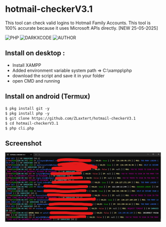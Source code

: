 # hotmail-checkerV3.1
This tool can check valid logins to Hotmail Family Accounts. This tool is 100% accurate because it uses Microsoft APIs directly. [NEW 25-05-2025]

![PHP](https://img.shields.io/badge/language-PHP-blue.svg)
![DARKXCODE](https://img.shields.io/badge/Team-DARKXCODE-black)
![AUTHOR](https://img.shields.io/badge/Author-Zlaxtert-orange)

## Install on desktop : 
- Install XAMPP
- Added environment variable system path => C:\xampp\php
- download the script and save it in your folder
- open CMD and running

## Install on android (Termux)
    $ pkg install git -y
    $ pkg install php -y
    $ git clone https://github.com/ZLaxtert/hotmail-checkerV3.1
    $ cd hotmail-checkerV3.1
    $ php cli.php

## Screenshot
<img src="https://github.com/ZLaxtert/hotmail-checkerV3.1/blob/main/ress.png">
